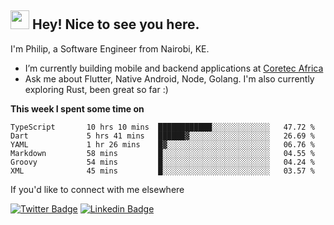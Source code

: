 <h2><img src="https://slackmojis.com/emojis/3643-cool-doge/download" width="30"/> Hey! Nice to see you here.</h2>

<p>I'm Philip, a Software Engineer from Nairobi, KE. 

- I’m currently building mobile and backend applications at [Coretec Africa](https://coretecafrica.com/)</br>
- Ask me about Flutter, Native Android, Node, Golang. I'm also currently exploring Rust, been great so far :)</p>

**This week I spent some time on**
<!--START_SECTION:waka-->

```text
TypeScript       10 hrs 10 mins  ████████████░░░░░░░░░░░░░   47.72 %
Dart             5 hrs 41 mins   ██████▓░░░░░░░░░░░░░░░░░░   26.69 %
YAML             1 hr 26 mins    █▓░░░░░░░░░░░░░░░░░░░░░░░   06.76 %
Markdown         58 mins         █░░░░░░░░░░░░░░░░░░░░░░░░   04.55 %
Groovy           54 mins         █░░░░░░░░░░░░░░░░░░░░░░░░   04.24 %
XML              45 mins         █░░░░░░░░░░░░░░░░░░░░░░░░   03.57 %
```

<!--END_SECTION:waka-->

If you'd like to connect with me elsewhere

[![Twitter Badge](https://img.shields.io/badge/-Twitter-1ca0f1?style=flat-square&labelColor=1ca0f1&logo=twitter&logoColor=white&link=https://twitter.com/_diogorodrigues)](https://twitter.com/kimathiphil)  [![Linkedin Badge](https://img.shields.io/badge/-LinkedIn-blue?style=flat-square&logo=Linkedin&logoColor=white&link=https://www.linkedin.com/in/philip-kimathi-2604a9114/)](https://www.linkedin.com/in/philip-kimathi-2604a9114/)
